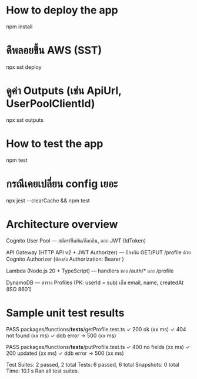 # How to deploy the app

npm install

# ดีพลอยขึ้น AWS (SST)

npx sst deploy

# ดูค่า Outputs (เช่น ApiUrl, UserPoolClientId)

npx sst outputs

# How to test the app

npm test

# กรณีเคยเปลี่ยน config เยอะ

npx jest --clearCache && npm test

# Architecture overview

Cognito User Pool — สมัคร/ยืนยัน/ล็อกอิน, ออก JWT (IdToken)

API Gateway (HTTP API v2 + JWT Authorizer) — ป้องกัน GET/PUT /profile ด้วย Cognito Authorizer (ต้องส่ง Authorization: Bearer <IdToken>)

Lambda (Node.js 20 + TypeScript) — handlers ของ /auth/\* และ /profile

DynamoDB — ตาราง Profiles (PK: userId = sub) เก็บ email, name, createdAt (ISO 8601)

# Sample unit test results

PASS packages/functions/**tests**/getProfile.test.ts
✓ 200 ok (xx ms)
✓ 404 not found (xx ms)
✓ ddb error -> 500 (xx ms)

PASS packages/functions/**tests**/putProfile.test.ts
✓ 400 no fields (xx ms)
✓ 200 updated (xx ms)
✓ ddb error -> 500 (xx ms)

Test Suites: 2 passed, 2 total
Tests: 6 passed, 6 total
Snapshots: 0 total
Time: 10.1 s
Ran all test suites.
